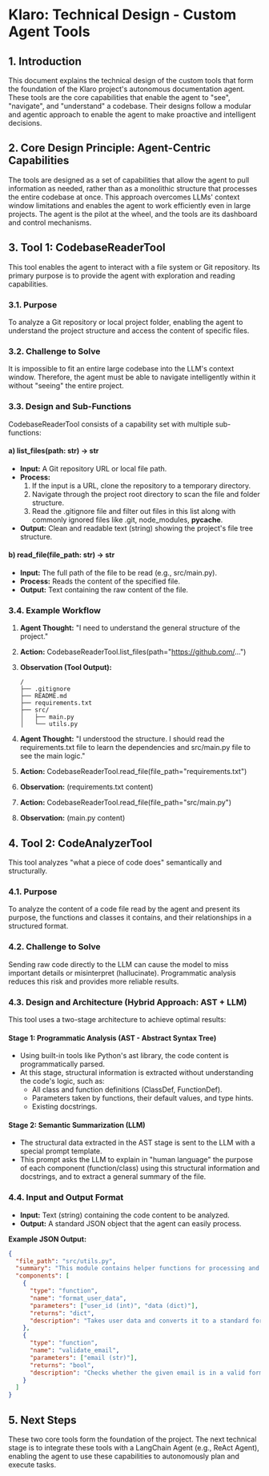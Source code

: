 # **Klaro: Technical Design - Custom Agent Tools**

## **1. Introduction**

This document explains the technical design of the custom tools that form the foundation of the Klaro project's autonomous documentation agent. These tools are the core capabilities that enable the agent to "see", "navigate", and "understand" a codebase. Their designs follow a modular and agentic approach to enable the agent to make proactive and intelligent decisions.

## **2. Core Design Principle: Agent-Centric Capabilities**

The tools are designed as a set of capabilities that allow the agent to pull information as needed, rather than as a monolithic structure that processes the entire codebase at once. This approach overcomes LLMs' context window limitations and enables the agent to work efficiently even in large projects. The agent is the pilot at the wheel, and the tools are its dashboard and control mechanisms.

## **3. Tool 1: CodebaseReaderTool**

This tool enables the agent to interact with a file system or Git repository. Its primary purpose is to provide the agent with exploration and reading capabilities.

### **3.1. Purpose**

To analyze a Git repository or local project folder, enabling the agent to understand the project structure and access the content of specific files.

### **3.2. Challenge to Solve**

It is impossible to fit an entire large codebase into the LLM's context window. Therefore, the agent must be able to navigate intelligently within it without "seeing" the entire project.

### **3.3. Design and Sub-Functions**

CodebaseReaderTool consists of a capability set with multiple sub-functions:

#### **a) list_files(path: str) -> str**

* **Input:** A Git repository URL or local file path.
* **Process:**
  1. If the input is a URL, clone the repository to a temporary directory.
  2. Navigate through the project root directory to scan the file and folder structure.
  3. Read the .gitignore file and filter out files in this list along with commonly ignored files like .git, node_modules, __pycache__.
* **Output:** Clean and readable text (string) showing the project's file tree structure.

#### **b) read_file(file_path: str) -> str**

* **Input:** The full path of the file to be read (e.g., src/main.py).
* **Process:** Reads the content of the specified file.
* **Output:** Text containing the raw content of the file.

### **3.4. Example Workflow**

1. **Agent Thought:** "I need to understand the general structure of the project."
2. **Action:** CodebaseReaderTool.list_files(path="https://github.com/...")
3. **Observation (Tool Output):**
   ```
   /
   ├── .gitignore
   ├── README.md
   ├── requirements.txt
   ├── src/
   │   ├── main.py
   │   └── utils.py
   ```

4. **Agent Thought:** "I understood the structure. I should read the requirements.txt file to learn the dependencies and src/main.py file to see the main logic."
5. **Action:** CodebaseReaderTool.read_file(file_path="requirements.txt")
6. **Observation:** (requirements.txt content)
7. **Action:** CodebaseReaderTool.read_file(file_path="src/main.py")
8. **Observation:** (main.py content)

## **4. Tool 2: CodeAnalyzerTool**

This tool analyzes "what a piece of code does" semantically and structurally.

### **4.1. Purpose**

To analyze the content of a code file read by the agent and present its purpose, the functions and classes it contains, and their relationships in a structured format.

### **4.2. Challenge to Solve**

Sending raw code directly to the LLM can cause the model to miss important details or misinterpret (hallucinate). Programmatic analysis reduces this risk and provides more reliable results.

### **4.3. Design and Architecture (Hybrid Approach: AST + LLM)**

This tool uses a two-stage architecture to achieve optimal results:

#### **Stage 1: Programmatic Analysis (AST - Abstract Syntax Tree)**

* Using built-in tools like Python's ast library, the code content is programmatically parsed.
* At this stage, structural information is extracted without understanding the code's logic, such as:
  * All class and function definitions (ClassDef, FunctionDef).
  * Parameters taken by functions, their default values, and type hints.
  * Existing docstrings.

#### **Stage 2: Semantic Summarization (LLM)**

* The structural data extracted in the AST stage is sent to the LLM with a special prompt template.
* This prompt asks the LLM to explain in "human language" the purpose of each component (function/class) using this structural information and docstrings, and to extract a general summary of the file.

### **4.4. Input and Output Format**

* **Input:** Text (string) containing the code content to be analyzed.
* **Output:** A standard JSON object that the agent can easily process.

**Example JSON Output:**

```json
{
  "file_path": "src/utils.py",
  "summary": "This module contains helper functions for processing and validating user data.",
  "components": [
    {
      "type": "function",
      "name": "format_user_data",
      "parameters": ["user_id (int)", "data (dict)"],
      "returns": "dict",
      "description": "Takes user data and converts it to a standard format for the API."
    },
    {
      "type": "function",
      "name": "validate_email",
      "parameters": ["email (str)"],
      "returns": "bool",
      "description": "Checks whether the given email is in a valid format."
    }
  ]
}
```

## **5. Next Steps**

These two core tools form the foundation of the project. The next technical stage is to integrate these tools with a LangChain Agent (e.g., ReAct Agent), enabling the agent to use these capabilities to autonomously plan and execute tasks.
